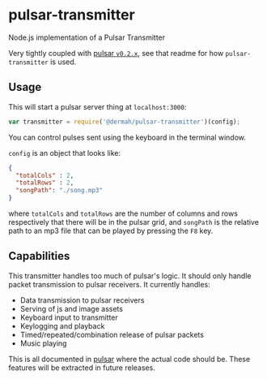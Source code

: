 # pulsar-transmitter

Node.js implementation of a Pulsar Transmitter

Very tightly coupled with [pulsar `v0.2.x`](https://github.com/Dermah/pulsar/tree/v0.2.1), see that readme for how `pulsar-transmitter` is used.

## Usage

This will start a pulsar server thing at `localhost:3000`:

```JavaScript
var transmitter = require('@dermah/pulsar-transmitter')(config);
```

You can control pulses sent using the keyboard in the terminal window.

`config` is an object that looks like:

```JSON
{
  "totalCols" : 2,
  "totalRows" : 2,
  "songPath": "./song.mp3"
}
```

where `totalCols` and `totalRows` are the number of columns and rows respectively that there will be in the pulsar grid, and `songPath` is the relative path to an mp3 file that can be played by pressing the `F8` key.

## Capabilities

This transmitter handles too much of pulsar's logic. It should only handle packet transmission to pulsar receivers. It currently handles:
* Data transmission to pulsar receivers
* Serving of js and image assets
* Keyboard input to transmitter
* Keylogging and playback
* Timed/repeated/combination release of pulsar packets
* Music playing

This is all documented in [pulsar](https://github.com/Dermah/pulsar/tree/v0.2.1) where the actual code should be. These features will be extracted in future releases. 
